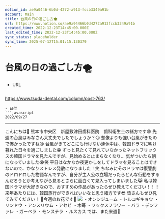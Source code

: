```yaml
---
notion_id: ae9a0446-6b0d-4272-a913-fccb3349a91b
account: Main
title: 台風の日の過ごし方🌪
url: https://www.notion.so/ae9a04466b0d4272a913fccb3349a91b
created_time: 2022-12-23T14:45:00.000Z
last_edited_time: 2022-12-23T14:45:00.000Z
sync_status: placeholder
sync_time: 2025-07-12T15:01:15.130379
---
```

# 台風の日の過ごし方🌪

- URL
  ```javascript
https://www.tsuda-dental.com/column/post-763/
  ```
- 日付
  ```javascript
2022/09/27
  ```
---
こんにちは🤗
熊本市中央区　新屋敷津田歯科医院　歯科衛生士の緒方です😄
先週の台風はみなさん大丈夫でしたでしょうか？😥
想像よりも強い台風がきたので怖かったですね😫
台風がきてどこにも行けない連休中は、韓国ドラマに明け暮れた日々を過ごしました😁
ずっと見たくて見れていなかったネットフリックスの韓国ドラマを見たんですが、見始めると止まらなくなり…
気がついたら朝になっていました😭笑
平日はなかなか夜更かしをしてドラマを見ることはできないので、かなりストレス発散になりました！笑
ちなみにそのドラマは復讐劇のドロドロした物語なんですが、自分が主人公の立場だったらどんな行動をするんだろうとか考えながら見るとさらに面白くて見入ってしまいました😹
私は韓国ドラマが大好きなので、おすすめの作品があったらぜひ教えてください！！！
来年あたりには、韓国旅行ができればいいなと思う緒方です😎
皆さんもぜひ見てみてください！
💐今週のお花です💐
![](https://www.tsuda-dental.com/column/_data/contribute/images/763_1_18.jpg)
・オンシジューム
・トルコギキョウ
・リンドウ
・アンスリウム
・アセビ
・木苺
・ワックスフラワー
・バラ
・デンファレ
・ガーベラ
・モンステラ
・ルスカス
では、また来週👋